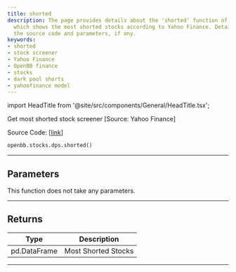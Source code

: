 ```yaml
---
title: shorted
description: The page provides details about the 'shorted' function of OpenBBTerminal
  which shows the most shorted stocks according to Yahoo Finance. Details include
  the source code and parameters, if any.
keywords:
- shorted
- stock screener
- Yahoo Finance
- OpenBB finance
- stocks
- dark pool shorts
- yahoofinance model
---
```


import HeadTitle from '@site/src/components/General/HeadTitle.tsx';

<HeadTitle title="stocks.dps.shorted - Reference | OpenBB SDK Docs" />

Get most shorted stock screener [Source: Yahoo Finance]

Source Code: [[link](https://github.com/OpenBB-finance/OpenBBTerminal/tree/main/openbb_terminal/stocks/dark_pool_shorts/yahoofinance_model.py#L15)]

```python wordwrap
openbb.stocks.dps.shorted()
```

---

## Parameters

This function does not take any parameters.

---

## Returns

| Type | Description |
| ---- | ----------- |
| pd.DataFrame | Most Shorted Stocks |
---

